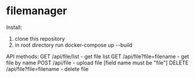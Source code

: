 # filemanager
Install:
1) clone this repository
2) in root directory run docker-compose up --build



API methods:
GET /api/file/list - get file list
GET /api/file?file=filename - get file by name
POST /api/file - upload file [field name must be "file"]
DELETE /api/file?file=filename - delete file
